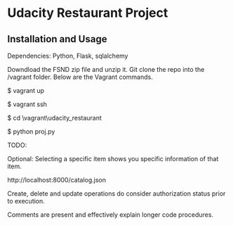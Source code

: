 # Udacity Restaurant Project

## Installation and Usage

Dependencies: Python, Flask, sqlalchemy

Downdload the FSND zip file and unzip it. Git clone the repo into the /vagrant folder. Below are the Vagrant commands.

  $ vagrant up

  $ vagrant ssh

  $ cd \vagrant\udacity_restaurant

  $ python proj.py

TODO:

Optional: Selecting a specific item shows you specific information of that item.

http://localhost:8000/catalog.json

Create, delete and update operations do consider authorization status prior to execution.

Comments are present and effectively explain longer code procedures.
